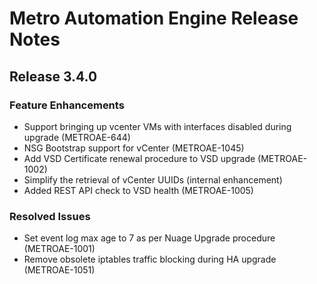 # Metro Automation Engine Release Notes
## Release 3.4.0
### Feature Enhancements
* Support bringing up vcenter VMs with interfaces disabled during upgrade (METROAE-644)
* NSG Bootstrap support for vCenter (METROAE-1045)
* Add VSD Certificate renewal procedure to VSD upgrade (METROAE-1002)
* Simplify the retrieval of vCenter UUIDs (internal enhancement)
* Added REST API check to VSD health (METROAE-1005)

### Resolved Issues
* Set event log max age to 7 as per Nuage Upgrade procedure (METROAE-1001)
* Remove obsolete iptables traffic blocking during HA upgrade (METROAE-1051)
